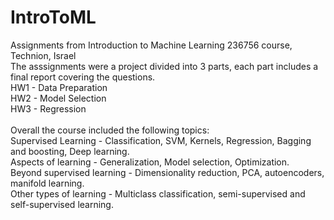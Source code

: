 # IntroToML
Assignments from Introduction to Machine Learning 236756 course, Technion, Israel <br />
The asssignments were a project divided into 3 parts, each part includes a final report covering the questions. <br />
HW1 - Data Preparation <br />
HW2 - Model Selection <br />
HW3 - Regression <br />
<br />
Overall the course included the following topics: <br />
Supervised Learning - Classification, SVM, Kernels, Regression, Bagging and boosting, Deep learning. <br />
Aspects of learning - Generalization, Model selection, Optimization. <br />
Beyond supervised learning - Dimensionality reduction, PCA, autoencoders, manifold learning. <br />
Other types of learning -  Multiclass classification, semi-supervised and self-supervised learning.


